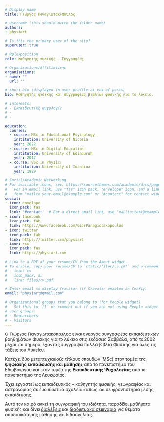 ```yaml
---
# Display name
title: Γιώργος Παναγιωτακόπουλος

# Username (this should match the folder name)
authors:
- physiart

# Is this the primary user of the site?
superuser: true

# Role/position
role: Καθηγητής Φυσικής - Συγγραφέας

# Organizations/Affiliations
organizations:
- name: ""
  url: ""

# Short bio (displayed in user profile at end of posts)
bio: Kαθηγητής φυσικής και συγγραφέας βιβλίων φυσικής για το λύκειο.

# interests:
# - Εκπαιδευτική ψυχολογία
# - 
# -

education:
  courses:
  - course: MSc in Educational Psychology
    institution: University of Nicosia
    year: 2022
  - course: MSc in Digital Education
    institution: University of Edinburgh
    year: 2017
  - course: BSc in Physics
    institution: University of Ioannina
    year: 1989

# Social/Academic Networking
# For available icons, see: https://sourcethemes.com/academic/docs/page-builder/#icons
#   For an email link, use "fas" icon pack, "envelope" icon, and a link in the
#   form "mailto:your-email@example.com" or "#contact" for contact widget.
social:
- icon: envelope
  icon_pack: fas
  link: '#contact'  # For a direct email link, use "mailto:test@example.org".
- icon: facebook
  icon_pack: fab
  link: https://www.facebook.com/GiorPanagiotakopoulos
- icon: twitter
  icon_pack: fab
  link: https://twitter.com/physiart
- icon: rss
  icon_pack: fas
  link: https://physiart.com

# Link to a PDF of your resume/CV from the About widget.
# To enable, copy your resume/CV to `static/files/cv.pdf` and uncomment the lines below.
# - icon: cv
#   icon_pack: ai
#   link: files/cv.pdf

# Enter email to display Gravatar (if Gravatar enabled in Config)
email: "physiart@gmail.com"

# Organizational groups that you belong to (for People widget)
#   Set this to `[]` or comment out if you are not using People widget.
# user_groups:
# - Researchers
# - Visitors
---
```


Ο Γιώργος Παναγιωτακόπουλος είναι ενεργός συγγραφέας εκπαιδευτικών βοηθημάτων Φυσικής για το λύκειο στις εκδόσεις Σαββάλα, από το 2002 μέχρι και σήμερα, έχοντας συγγράψει πολλά βιβλία Φυσικής για όλες τις τάξεις του Λυκείου.

Κατέχει δύο μεταπτυχιακούς τίτλους σπουδών (MSc) στον τομέα της **ψηφιακής εκπαίδευσης και μάθησης** από το πανεπιστήμιο του Εδιμβούργου και στον τομέα της **Εκπαιδευτικής Ψυχολογίας** από το πανεπιστήμιο της Λευκωσίας.

Έχει εργαστεί ως εκπαιδευτικός – καθηγητής φυσικής, γεωγραφίας και αστρονομίας σε δύο ιδιωτικά σχολεία καθώς και σε φροντιστήρια μέσης εκπαίδευσης.

Αυτό τον καιρό ασκεί τη συγγραφική του ιδιότητα, παραδίδει μαθήματα φυσικής και δίνει [διαλέξεις](https://physiart.com/dialexeis/dialexi-mathainw-kalitera/) και [διαδικτυακά σεμινάρια](https://physiart.com/e-seminar_01/) για θέματα αποδοτικότερης μάθησης και διδασκαλίας. 
